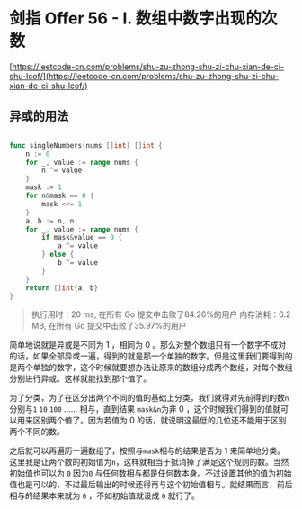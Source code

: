 # 剑指 Offer 56 - I. 数组中数字出现的次数
[https://leetcode-cn.com/problems/shu-zu-zhong-shu-zi-chu-xian-de-ci-shu-lcof/](https://leetcode-cn.com/problems/shu-zu-zhong-shu-zi-chu-xian-de-ci-shu-lcof/)
## 异或的用法
```go

func singleNumbers(nums []int) []int {
	n := 0
	for _, value := range nums {
		n ^= value
	}
	mask := 1
	for n&mask == 0 {
		mask <<= 1
	}
	a, b := n, n
	for _, value := range nums {
		if mask&value == 0 {
			a ^= value
		} else {
			b ^= value
		}
	}
	return []int{a, b}
}
```
>执行用时：20 ms, 在所有 Go 提交中击败了84.26%的用户
内存消耗：6.2 MB, 在所有 Go 提交中击败了35.97%的用户

简单地说就是异或是不同为 1 ，相同为 0 。那么对整个数组只有一个数字不成对的话，如果全部异或一遍，得到的就是那一个单独的数字。但是这里我们要得到的是两个单独的数字，这个时候就要想办法让原来的数组分成两个数组，对每个数组分别进行异或。这样就能找到那个值了。

为了分类，为了在区分出两个不同的值的基础上分类，我们就得对先前得到的数`n`分别与`1` `10` `100` …… 相与，直到结果 `mask&n`为非 0 ，这个时候我们得到的值就可以用来区别两个值了。因为若值为 0 的话，就说明这最低的几位还不能用于区别两个不同的数。

之后就可以再遍历一遍数组了，按照与`mask`相与的结果是否为 1 来简单地分类。这里我是让两个数的初始值为`n`，这样就相当于抵消掉了满足这个规则的数。当然初始值也可以为 `0` 因为`0` 与任何数相与都是任何数本身。不过设置其他的值为初始值也是可以的，不过最后输出的时候还得再与这个初始值相与。就结果而言，前后相与的结果本来就为 `0` ，不如初始值就设成 `0` 就行了。